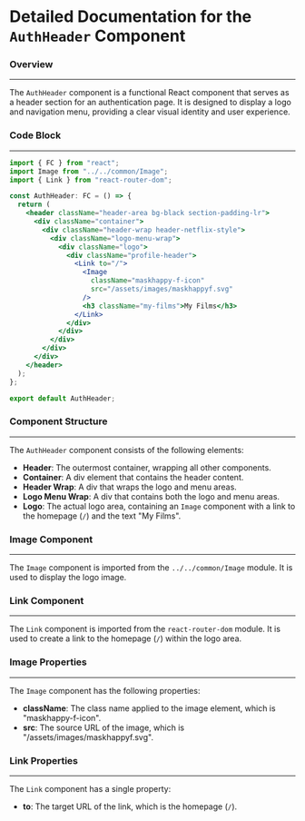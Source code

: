 **Detailed Documentation for the `AuthHeader` Component**
===========================================================

### Overview
------------

The `AuthHeader` component is a functional React component that serves as a header section for an authentication page. It is designed to display a logo and navigation menu, providing a clear visual identity and user experience.

### Code Block
-----------------

```jsx
import { FC } from "react";
import Image from "../../common/Image";
import { Link } from "react-router-dom";

const AuthHeader: FC = () => {
  return (
    <header className="header-area bg-black section-padding-lr">
      <div className="container">
        <div className="header-wrap header-netflix-style">
          <div className="logo-menu-wrap">
            <div className="logo">
              <div className="profile-header">
                <Link to="/">
                  <Image
                    className="maskhappy-f-icon"
                    src="/assets/images/maskhappyf.svg"
                  />
                  <h3 className="my-films">My Films</h3>
                </Link>
              </div>
            </div>
          </div>
        </div>
      </div>
    </header>
  );
};

export default AuthHeader;
```

### Component Structure
-----------------------

The `AuthHeader` component consists of the following elements:

*   **Header**: The outermost container, wrapping all other components.
*   **Container**: A div element that contains the header content.
*   **Header Wrap**: A div that wraps the logo and menu areas.
*   **Logo Menu Wrap**: A div that contains both the logo and menu areas.
*   **Logo**: The actual logo area, containing an `Image` component with a link to the homepage (`/`) and the text "My Films".

### Image Component
------------------

The `Image` component is imported from the `../../common/Image` module. It is used to display the logo image.

### Link Component
-------------------

The `Link` component is imported from the `react-router-dom` module. It is used to create a link to the homepage (`/`) within the logo area.

### Image Properties
---------------------

The `Image` component has the following properties:

*   **className**: The class name applied to the image element, which is "maskhappy-f-icon".
*   **src**: The source URL of the image, which is "/assets/images/maskhappyf.svg".

### Link Properties
-------------------

The `Link` component has a single property:

*   **to**: The target URL of the link, which is the homepage (`/`).